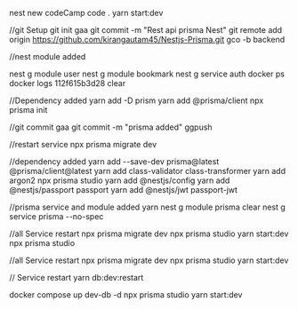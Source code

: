 nest new codeCamp
code .
yarn start:dev

//git Setup
git init
gaa
git commit -m "Rest api prisma Nest"
git remote add origin https://github.com/kirangautam45/Nestjs-Prisma.git
gco -b backend

//nest module added

nest g module user
nest g module bookmark
nest g service auth
docker ps
docker logs 112f615b3d28
clear

//Dependency added
yarn add -D prism
yarn add @prisma/client
npx prisma init

//git commit
gaa
git commit -m "prisma added"
ggpush

//restart service
npx prisma migrate dev

//dependency added
yarn add --save-dev prisma@latest @prisma/client@latest
yarn add class-validator class-transformer
yarn add argon2
npx prisma studio
yarn add @nestjs/config
yarn add @nestjs/passport passport
yarn add @nestjs/jwt passport-jwt

//prisma service and module added
yarn
nest g module prisma
clear
nest g service prisma --no-spec

//all Service restart
npx prisma migrate dev
npx prisma studio
yarn start:dev
npx prisma studio

//all Service restart
npx prisma migrate dev
npx prisma studio
yarn start:dev

// Service restart
yarn db:dev:restart

docker compose up dev-db -d
npx prisma studio
yarn start:dev
